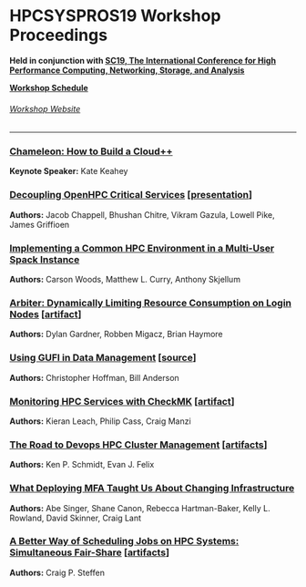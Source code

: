 # HPCSYSPROS19 Workshop Proceedings
**Held in conjunction with [SC19, The International Conference for High Performance Computing, Networking, Storage, and Analysis](https://sc19.supercomputing.org/)**

**[Workshop Schedule](https://sc19.supercomputing.org/session/?sess=sess129)**

###### [Workshop Website](http://sighpc-syspros.org/workshops/2019/)

---
### [Chameleon: How to Build a Cloud++](Keynote/keynote_presentation.pdf)
**Keynote Speaker:** Kate Keahey

### [Decoupling OpenHPC Critical Services](Decoupling_OpenHPC_Critical_Services/Decoupling_OpenHPC_Critical_Services.pdf) [[presentation](Decoupling_OpenHPC_Critical_Services/Presentation.pdf)]
**Authors:** Jacob Chappell, Bhushan Chitre, Vikram Gazula, Lowell Pike, James Griffioen

### [Implementing a Common HPC Environment in a Multi-User Spack Instance](Implementing_a_Common_HPC_Environment_in_a_Multi-User_Spack_Instance/Implementing_a_Common_HPC_Environment_in_a_Multi-user_Spack_instance.pdf) 
**Authors:** Carson Woods, Matthew L. Curry, Anthony Skjellum

### [Arbiter: Dynamically Limiting Resource Consumption on Login Nodes](Arbiter:Dynamically_Limiting_Resource_Consumption_on_Login_Nodes/Arbiter_slides.pdf) [[artifact](https://gitlab.chpc.utah.edu/arbiter2/arbiter2)]
**Authors:** Dylan Gardner, Robben Migacz, Brian Haymore

### [Using GUFI in Data Management](Using_GUFI_in_Data_Management/Using_GUFI_in_Data_Management.pdf) [[source](https://github.com/mar-file-system/GUFI)]
**Authors:** Christopher Hoffman, Bill Anderson

### [Monitoring HPC Services with CheckMK](Monitoring_HPC_Services_With_CheckMK/Monitoring_HPC_Services_With_CheckMK.pdf) [[artifact](Monitoring_HPC_Services_With_CheckMK/artifact)]
**Authors:** Kieran Leach, Philip Cass, Craig Manzi

### [The Road to Devops HPC Cluster Management](The_Road_to_Devops_HPC_Cluster_Management/The_Road_to_Devops_HPC_Cluster_Management.pdf) [[artifacts](The_Road_to_Devops_HPC_Cluster_Management/artifacts)]
**Authors:** Ken P. Schmidt, Evan J. Felix

### [What Deploying MFA Taught Us About Changing Infrastructure](What_Deploying_MFA_Taught_us_about_Changing_Infrastructure/What_Deploying_MFA_Taught_Us_About_Changing_Infrastructure.pdf)
**Authors:** Abe Singer, Shane Canon, Rebecca Hartman-Baker, Kelly L. Rowland, David Skinner, Craig Lant

### [A Better Way of Scheduling Jobs on HPC Systems: Simultaneous Fair-Share](A_Better_Way_of_Scheduling_Jobs_on_HPC_Systems:Simultaneous_Fair-Share/A_Better_Way_of_Scheduling_Jobs_on_HPC_Systems:Simultaneous_Fair-share.pdf) [[artifacts](A_Better_Way_of_Scheduling_Jobs_on_HPC_Systems:Simultaneous_Fair-Share/artifact)]
**Authors:** Craig P. Steffen
